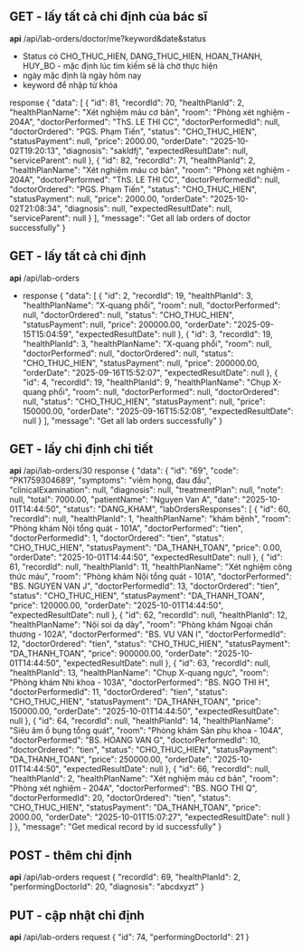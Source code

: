 ## GET - lấy tất cả chỉ định của bác sĩ 
**api** /api/lab-orders/doctor/me?keyword&date&status
- Status có CHO_THUC_HIEN, DANG_THUC_HIEN, HOAN_THANH, HUY_BO - mặc định lúc tìm kiếm sẽ là chờ thực hiện
- ngày mặc định là ngày hôm nay
- keyword để nhập từ khóa

response
{
    "data": [
        {
            "id": 81,
            "recordId": 70,
            "healthPlanId": 2,
            "healthPlanName": "Xét nghiệm máu cơ bản",
            "room": "Phòng xét nghiệm  - 204A",
            "doctorPerformed": "ThS. LE THI CC",
            "doctorPerformedId": null,
            "doctorOrdered": "PGS. Phạm Tiến",
            "status": "CHO_THUC_HIEN",
            "statusPayment": null,
            "price": 2000.00,
            "orderDate": "2025-10-02T19:20:13",
            "diagnosis": "sakldfj",
            "expectedResultDate": null,
            "serviceParent": null
        },
        {
            "id": 82,
            "recordId": 71,
            "healthPlanId": 2,
            "healthPlanName": "Xét nghiệm máu cơ bản",
            "room": "Phòng xét nghiệm  - 204A",
            "doctorPerformed": "ThS. LE THI CC",
            "doctorPerformedId": null,
            "doctorOrdered": "PGS. Phạm Tiến",
            "status": "CHO_THUC_HIEN",
            "statusPayment": null,
            "price": 2000.00,
            "orderDate": "2025-10-02T21:08:34",
            "diagnosis": null,
            "expectedResultDate": null,
            "serviceParent": null
        }
    ],
    "message": "Get all lab orders of doctor successfully"
}


## GET - lấy tất cả chỉ định
**api** /api/lab-orders
- response
{
    "data": [
        {
            "id": 2,
            "recordId": 19,
            "healthPlanId": 3,
            "healthPlanName": "X-quang phổi",
            "room": null,
            "doctorPerformed": null,
            "doctorOrdered": null,
            "status": "CHO_THUC_HIEN",
            "statusPayment": null,
            "price": 200000.00,
            "orderDate": "2025-09-15T15:04:59",
            "expectedResultDate": null
        },
        {
            "id": 3,
            "recordId": 19,
            "healthPlanId": 3,
            "healthPlanName": "X-quang phổi",
            "room": null,
            "doctorPerformed": null,
            "doctorOrdered": null,
            "status": "CHO_THUC_HIEN",
            "statusPayment": null,
            "price": 200000.00,
            "orderDate": "2025-09-16T15:52:07",
            "expectedResultDate": null
        },
        {
            "id": 4,
            "recordId": 19,
            "healthPlanId": 9,
            "healthPlanName": "Chụp X-quang phổi",
            "room": null,
            "doctorPerformed": null,
            "doctorOrdered": null,
            "status": "CHO_THUC_HIEN",
            "statusPayment": null,
            "price": 150000.00,
            "orderDate": "2025-09-16T15:52:08",
            "expectedResultDate": null
        }
    ],
    "message": "Get all lab orders successfully"
}

## GET - lấy chỉ định chi tiết
**api** /api/lab-orders/30
response
{
    "data": {
        "id": "69",
        "code": "PK1759304689",
        "symptoms": "viêm họng, đau đầu",
        "clinicalExamination": null,
        "diagnosis": null,
        "treatmentPlan": null,
        "note": null,
        "total": 7000.00,
        "patientName": "Nguyen Van A",
        "date": "2025-10-01T14:44:50",
        "status": "DANG_KHAM",
        "labOrdersResponses": [
            {
                "id": 60,
                "recordId": null,
                "healthPlanId": 1,
                "healthPlanName": "khám bệnh",
                "room": "Phòng khám Nội tổng quát - 101A",
                "doctorPerformed": "tien",
                "doctorPerformedId": 1,
                "doctorOrdered": "tien",
                "status": "CHO_THUC_HIEN",
                "statusPayment": "DA_THANH_TOAN",
                "price": 0.00,
                "orderDate": "2025-10-01T14:44:50",
                "expectedResultDate": null
            },
            {
                "id": 61,
                "recordId": null,
                "healthPlanId": 11,
                "healthPlanName": "Xét nghiệm công thức máu",
                "room": "Phòng khám Nội tổng quát - 101A",
                "doctorPerformed": "BS. NGUYEN VAN J",
                "doctorPerformedId": 13,
                "doctorOrdered": "tien",
                "status": "CHO_THUC_HIEN",
                "statusPayment": "DA_THANH_TOAN",
                "price": 120000.00,
                "orderDate": "2025-10-01T14:44:50",
                "expectedResultDate": null
            },
            {
                "id": 62,
                "recordId": null,
                "healthPlanId": 12,
                "healthPlanName": "Nội soi dạ dày",
                "room": "Phòng khám Ngoại chấn thương - 102A",
                "doctorPerformed": "BS. VU VAN I",
                "doctorPerformedId": 12,
                "doctorOrdered": "tien",
                "status": "CHO_THUC_HIEN",
                "statusPayment": "DA_THANH_TOAN",
                "price": 900000.00,
                "orderDate": "2025-10-01T14:44:50",
                "expectedResultDate": null
            },
            {
                "id": 63,
                "recordId": null,
                "healthPlanId": 13,
                "healthPlanName": "Chụp X-quang ngực",
                "room": "Phòng khám Nhi khoa - 103A",
                "doctorPerformed": "BS. NGO THI H",
                "doctorPerformedId": 11,
                "doctorOrdered": "tien",
                "status": "CHO_THUC_HIEN",
                "statusPayment": "DA_THANH_TOAN",
                "price": 150000.00,
                "orderDate": "2025-10-01T14:44:50",
                "expectedResultDate": null
            },
            {
                "id": 64,
                "recordId": null,
                "healthPlanId": 14,
                "healthPlanName": "Siêu âm ổ bụng tổng quát",
                "room": "Phòng khám Sản phụ khoa - 104A",
                "doctorPerformed": "BS. HOANG VAN G",
                "doctorPerformedId": 10,
                "doctorOrdered": "tien",
                "status": "CHO_THUC_HIEN",
                "statusPayment": "DA_THANH_TOAN",
                "price": 250000.00,
                "orderDate": "2025-10-01T14:44:50",
                "expectedResultDate": null
            },
            {
                "id": 66,
                "recordId": null,
                "healthPlanId": 2,
                "healthPlanName": "Xét nghiệm máu cơ bản",
                "room": "Phòng xét nghiệm  - 204A",
                "doctorPerformed": "BS. NGO THI Q",
                "doctorPerformedId": 20,
                "doctorOrdered": "tien",
                "status": "CHO_THUC_HIEN",
                "statusPayment": "DA_THANH_TOAN",
                "price": 2000.00,
                "orderDate": "2025-10-01T15:07:27",
                "expectedResultDate": null
            }
        ]
    },
    "message": "Get medical record by id successfully"
}

## POST - thêm chỉ định
**api** /api/lab-orders
request
{
	"recordId": 69,
    "healthPlanId": 2,
    "performingDoctorId": 20,
    "diagnosis": "abcdxyzt"
}
## PUT - cập nhật chỉ định
**api** /api/lab-orders
request
{
    "id": 74,
    "performingDoctorId": 21
}

